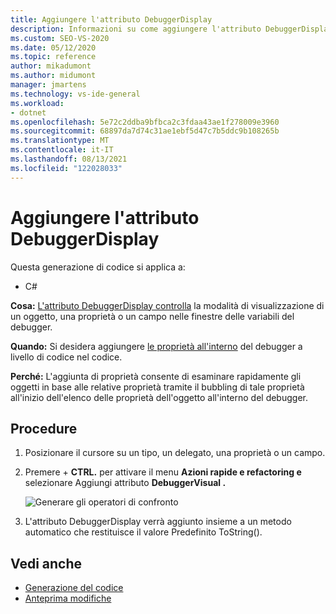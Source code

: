 ```yaml
---
title: Aggiungere l'attributo DebuggerDisplay
description: Informazioni su come aggiungere l'attributo DebuggerDisplay per controllare il modo in cui la finestra delle variabili del debugger visualizza un oggetto, una proprietà o un campo.
ms.custom: SEO-VS-2020
ms.date: 05/12/2020
ms.topic: reference
author: mikadumont
ms.author: midumont
manager: jmartens
ms.technology: vs-ide-general
ms.workload:
- dotnet
ms.openlocfilehash: 5e72c2ddba9bfbca2c3fdaa43ae1f278009e3960
ms.sourcegitcommit: 68897da7d74c31ae1ebf5d47c7b5ddc9b108265b
ms.translationtype: MT
ms.contentlocale: it-IT
ms.lasthandoff: 08/13/2021
ms.locfileid: "122028033"
---
```

# <a name="add-debuggerdisplay-attribute"></a>Aggiungere l'attributo DebuggerDisplay

Questa generazione di codice si applica a:

- C#

**Cosa:** [L'attributo DebuggerDisplay controlla](../../debugger/using-the-debuggerdisplay-attribute.md) la modalità di visualizzazione di un oggetto, una proprietà o un campo nelle finestre delle variabili del debugger.

**Quando:** Si desidera aggiungere [le proprietà all'interno](../../debugger/view-data-values-in-data-tips-in-the-code-editor.md#pin-properties-in-datatips) del debugger a livello di codice nel codice.

**Perché:** L'aggiunta di proprietà consente di esaminare rapidamente gli oggetti in base alle relative proprietà tramite il bubbling di tale proprietà all'inizio dell'elenco delle proprietà dell'oggetto all'interno del debugger. 

## <a name="how-to"></a>Procedure

1. Posizionare il cursore su un tipo, un delegato, una proprietà o un campo. 

2. Premere  + **CTRL.** per attivare il menu **Azioni rapide e refactoring e** selezionare Aggiungi attributo **DebuggerVisual .**

    ![Generare gli operatori di confronto](media/add-debugger-display-attribute.png)

3. L'attributo DebuggerDisplay verrà aggiunto insieme a un metodo automatico che restituisce il valore Predefinito ToString(). 

## <a name="see-also"></a>Vedi anche

- [Generazione del codice](../code-generation-in-visual-studio.md)
- [Anteprima modifiche](../../ide/preview-changes.md)